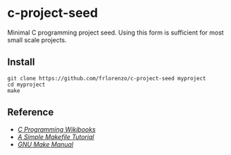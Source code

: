 # c-project-seed

Minimal C programming project seed. Using this form is sufficient for most small scale projects. 


## Install

```
git clone https://github.com/frlorenzo/c-project-seed myproject
cd myproject
make
```


## Reference

- *[C Programming Wikibooks](https://en.wikibooks.org/wiki/C_Programming)*
- *[A Simple Makefile Tutorial](http://www.cs.colby.edu/maxwell/courses/tutorials/maketutor/)*
- *[GNU Make Manual](https://www.gnu.org/software/make/manual/)*
